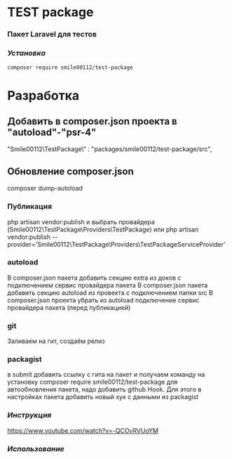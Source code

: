 # TEST package
### Пакет Laravel для тестов 

### *Установка*
```
composer require smile00112/test-package
```

# Разработка
## Добавить в composer.json проекта в "autoload"-"psr-4"
"Smile00112\\TestPackage\\" : "packages/smile00112/test-package/src",
## Обновление composer.json
composer dump-autoload
### Публикация
php artisan vendor:publish и выбрать провайдера (Smile00112\TestPackage\Providers\TestPackage)
или
php artisan vendor:publish --provider='Smile00112\TestPackage\Providers\TestPackageServiceProvider'
### autoload
В composer.json пакета добавить секцию extra из доков с подключением сервис провайдера пакета
В composer.json пакета добавить секцию autoload из провекта с подключением папки src
В composer.json проекта убрать из autoload подключение сервис провайдера пакета (перед публикацией)
### git
Заливаем на гит, создаём релиз
### packagist
в submit добавить ссылку с гита на пакет и получаем команду на установку 
composer require smile00112/test-package
для автообновления пакета, надо добавить github Hook. Для этого в настройках пакета добавить новый хук с данными 
из packagist

### *Инструкция*
https://www.youtube.com/watch?v=-QCOvRVUoYM

### *Использование*



